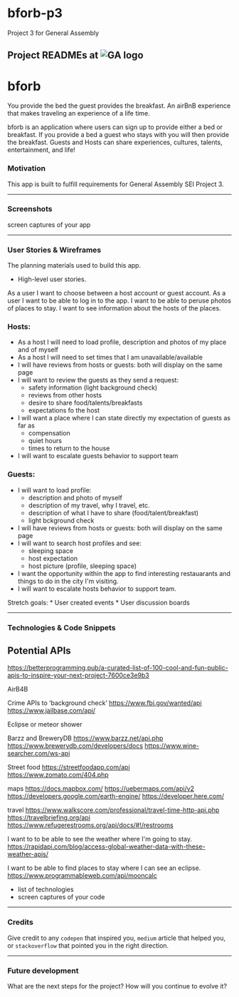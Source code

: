 # bforb-p3
Project 3 for General Assembly

## Project READMEs at ![GA logo](https://ga-dash.s3.amazonaws.com/production/assets/logo-9f88ae6c9c3871690e33280fcf557f33.png)

# bforb
You provide the bed the guest provides the breakfast. An airBnB experience that makes traveling an experience of a life time. 

bforb is an application where users can sign up to provide either a bed or breakfast.  If you provide a bed a guest who stays with you will then provide the breakfast.  Guests and Hosts can share experiences, cultures, talents, entertainment, and life!

### Motivation
This app is built to fulfill requirements for General Assembly SEI Project 3.

---
### Screenshots
screen captures of your app

---
### User Stories & Wireframes
The planning materials used to build this app.
* High-level user stories.




As a user I want to choose between a host account or guest account.
As a user I want to be able to log in to the app.
I want to be able to peruse photos of places to stay.
I want to see information about the hosts of the places.

### Hosts: 
* As a host I will need to load profile, description and photos of my place and of myself
* As a host I will need to set times that I am unavailable/available
* I will have reviews from hosts or guests: both will display on the same page
* I will want to review the guests as they send a request:
    * safety information (light background check)
    * reviews from other hosts 
    * desire to share food/talents/breakfasts
    * expectations fo the host
* I will want a place where I can state directly my expectation of guests as far as
    * compensation
    * quiet hours
    * times to return to the house
* I will want to escalate guests behavior to support team

### Guests: 
* I will want to load profile:
    * description and photo of myself
    * description of my travel, why I travel, etc.
    * description of what I have to share (food/talent/breakfast)
    * light bckground check
* I will have reviews from hosts or guests: both will display on the same page
* I will want to search host profiles and see:
    * sleeping space
    * host expectation
    * host picture (profile, sleeping space)
* I want the opportunity within the app to find interesting restauarants and things to do in the city I'm visiting.
* I will want to escalate hosts behavior to support team.

Stretch goals:
    * User created events
    * User discussion boards


---
### Technologies & Code Snippets
## Potential APIs
https://betterprogramming.pub/a-curated-list-of-100-cool-and-fun-public-apis-to-inspire-your-next-project-7600ce3e9b3

AirB4B

Crime APIs to ‘background check’
https://www.fbi.gov/wanted/api 
https://www.jailbase.com/api/


Eclipse or meteor shower

Barzz and BreweryDB 
https://www.barzz.net/api.php
https://www.brewerydb.com/developers/docs
https://www.wine-searcher.com/ws-api

Street food 
https://streetfoodapp.com/api
https://www.zomato.com/404.php

maps
https://docs.mapbox.com/
https://uebermaps.com/api/v2
https://developers.google.com/earth-engine/
https://developer.here.com/

travel
https://www.walkscore.com/professional/travel-time-http-api.php
https://travelbriefing.org/api 
https://www.refugerestrooms.org/api/docs/#!/restrooms

I want to to be able to see the weather where I'm going to stay.
https://rapidapi.com/blog/access-global-weather-data-with-these-weather-apis/

I want to be able to find places to stay where I can see an eclipse.
https://www.programmableweb.com/api/mooncalc


* list of technologies
* screen captures of your code

---
### Credits
Give credit to any `codepen` that inspired you, `medium` article that helped you, or `stackoverflow` that pointed you in the right direction.

---

### Future development
What are the next steps for the project? How will you continue to evolve it?

